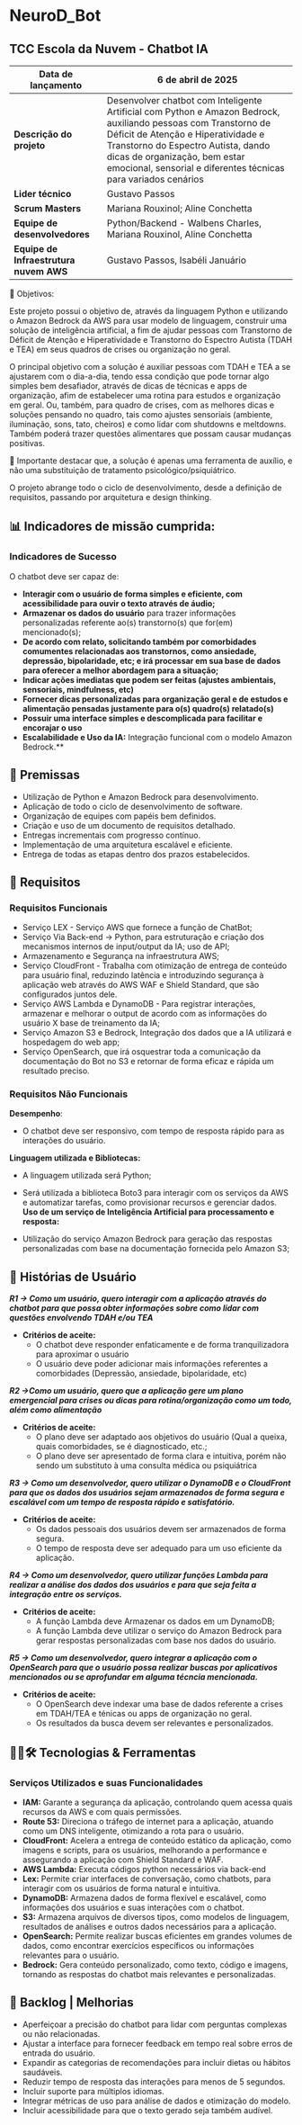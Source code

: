 # NeuroD_Bot
## TCC Escola da Nuvem - Chatbot IA

| **Data de lançamento** | 6 de abril de 2025  | 
|--------|------------|
| **Descrição do projeto** | Desenvolver chatbot com Inteligente Artificial com Python e Amazon Bedrock, auxiliando pessoas com Transtorno de Déficit de Atenção e Hiperatividade e Transtorno do Espectro Autista, dando dicas de organização, bem estar emocional, sensorial e diferentes técnicas para variados cenários   | 
| **Lider técnico** | Gustavo Passos |
| **Scrum Masters** | Mariana Rouxinol; Aline Conchetta |
| **Equipe de desenvolvedores** | Python/Backend - Walbens Charles, Mariana Rouxinol, Aline Conchetta | 
| **Equipe de Infraestrutura nuvem AWS** | Gustavo Passos, Isabéli Januário |


🎯 Objetivos:

Este projeto possui o objetivo de, através da linguagem Python e utilizando o Amazon Bedrock da AWS para usar modelo de linguagem, construir uma solução de inteligência artificial, a fim de ajudar pessoas com Transtorno de Déficit de Atenção e Hiperatividade e Transtorno do Espectro Autista (TDAH e TEA) em seus quadros de crises ou organização no geral.

O principal objetivo com a solução é auxiliar pessoas com TDAH e TEA a se ajustarem com o dia-a-dia, tendo essa condição que pode tornar algo simples bem desafiador, através de dicas de técnicas e apps de organização, afim de estabelecer uma rotina para estudos e organização em geral. Ou, também, para quadro de crises, com as melhores dicas e soluções pensando no quadro, tais como ajustes sensoriais (ambiente, iluminação, sons, tato, cheiros) e como lidar com shutdowns e meltdowns. Também poderá trazer questões alimentares que possam causar mudanças positivas.

📌 Importante destacar que, a solução é apenas uma ferramenta de auxílio, e não uma substituição de tratamento psicológico/psiquiátrico.

O projeto abrange todo o ciclo de desenvolvimento, desde a definição de requisitos, passando por arquitetura e design thinking.

## 📊 Indicadores de missão cumprida:

### **Indicadores de Sucesso**

O chatbot deve ser capaz de:

- **Interagir com o usuário de forma simples e eficiente, com acessibilidade para ouvir o texto através de áudio;**
- **Armazenar os dados do usuário** para trazer informações personalizadas referente ao(s) transtorno(s) que for(em) mencionado(s);
- **De acordo com relato, solicitando também por comorbidades comumentes relacionadas aos transtornos, como ansiedade, depressão, bipolaridade, etc; e irá processar em sua base de dados para oferecer a melhor abordagem para a situação;**
- **Indicar ações imediatas que podem ser feitas (ajustes ambientais, sensoriais, mindfulness, etc)**
- **Fornecer dicas personalizadas para organização geral e de estudos e alimentação pensadas justamente para o(s) quadro(s) relatado(s)**
- **Possuir uma interface simples e descomplicada para facilitar e encorajar o uso** 
- **Escalabilidade e Uso da IA:** Integração funcional com o modelo Amazon Bedrock.**

 ## 📜 Premissas

- Utilização de Python e Amazon Bedrock para desenvolvimento.
- Aplicação de todo o ciclo de desenvolvimento de software.
- Organização de equipes com papéis bem definidos.
- Criação e uso de um documento de requisitos detalhado.
- Entregas incrementais com progresso contínuo.
- Implementação de uma arquitetura escalável e eficiente.
- Entrega de todas as etapas dentro dos prazos estabelecidos.

## 📑 Requisitos

### **Requisitos Funcionais**

- Serviço LEX - Serviço AWS que fornece a função de ChatBot;
- Serviço Via Back-end → Python, para estruturação e criação dos mecanismos internos de input/output da IA; uso de API; 
- Armazenamento e Segurança na infraestrutura AWS;
- Serviço CloudFront - Trabalha com otimização de entrega de conteúdo para usuário final, reduzindo latência e introduzindo segurança à aplicação web através do AWS WAF e Shield Standard, que são configurados juntos dele.
- Serviço AWS Lambda e DynamoDB - Para registrar interações, armazenar e melhorar o output de acordo com as informações do usuário X base de treinamento da IA;
- Serviço Amazon S3 e Bedrock, Integração dos dados que a IA utilizará e hospedagem do web app;
- Serviço OpenSearch, que irá osquestrar toda a comunicação da documentação do Bot no S3 e retornar de forma eficaz e rápida um resultado preciso.


### **Requisitos Não Funcionais**

**Desempenho**:

- O chatbot deve ser responsivo, com tempo de resposta rápido para as interações do usuário.

**Linguagem utilizada e Bibliotecas:**

- A linguagem utilizada será Python;
- Será utilizada a biblioteca Boto3 para interagir com os serviços da AWS e automatizar tarefas, como provisionar recursos e gerenciar dados. 
**Uso de um serviço de Inteligência Artificial para processamento e resposta:**

- Utilização do serviço Amazon Bedrock para geração das respostas personalizadas com base na documentação fornecida pelo Amazon S3;

## 📖 Histórias de Usuário

***R1 → Como um usuário, quero interagir com a aplicação através do chatbot para que possa obter informações sobre como lidar com questões envolvendo TDAH e/ou TEA***

- **Critérios de aceite:**
    - O chatbot deve responder enfaticamente e de forma tranquilizadora para aproximar o usuário
    - O usuário deve poder adicionar mais informações referentes a comorbidades (Depressão, ansiedade, bipolaridade, etc)

***R2 →Como um usuário, quero que a aplicação gere um plano emergencial para crises ou dicas para rotina/organização como um todo, além como alimentação***

- **Critérios de aceite:**
    - O plano deve ser adaptado aos objetivos do usuário (Qual a queixa, quais comorbidades, se é diagnosticado, etc.;
    - O plano deve ser apresentado de forma clara e intuitiva, porém não sendo um substituto à uma consulta médica ou psiquiátrica 
    

***R3 → Como um desenvolvedor, quero utilizar o DynamoDB e o CloudFront para que os dados dos usuários sejam armazenados de forma segura e escalável com um tempo de resposta rápido e satisfatório.***

- **Critérios de aceite:**
    - Os dados pessoais dos usuários devem ser armazenados de forma segura.
    - O tempo de resposta deve ser adequado para um uso eficiente da aplicação.

***R4 → Como um desenvolvedor, quero utilizar funções Lambda para realizar a análise dos dados dos usuários e para que seja feita a integração entre os serviços.***

- **Critérios de aceite:**
    - A função Lambda deve Armazenar os dados em um DynamoDB;
    - A  função Lambda deve utilizar o serviço do Amazon Bedrock para gerar respostas personalizadas com base nos dados do usuário.

***R5 → Como um desenvolvedor, quero integrar a aplicação com o OpenSearch para que o usuário possa realizar buscas por aplicativos mencionados ou se aprofundar em alguma técncia mencionada.***

- **Critérios de aceite:**
    - O OpenSearch deve indexar uma base de dados referente a crises em TDAH/TEA e ténicas ou apps de organização no geral.
    - Os resultados da busca devem ser relevantes e personalizados.

## 🧑‍💻🛠️ Tecnologias & Ferramentas

### Serviços Utilizados e suas Funcionalidades

- **IAM:** Garante a segurança da aplicação, controlando quem acessa quais recursos da AWS e com quais permissões.
- **Route 53:** Direciona o tráfego de internet para a aplicação, atuando como um DNS inteligente, otimizando a rota para o usuário.
- **CloudFront:** Acelera a entrega de conteúdo estático da aplicação, como imagens e scripts, para os usuários, melhorando a performance e assegurando a aplicação com Shield Standard e WAF.
- **AWS Lambda:** Executa códigos python necessários via back-end 
- **Lex:** Permite criar interfaces de conversação, como chatbots, para interagir com os usuários de forma natural e intuitiva.
- **DynamoDB:** Armazena dados de forma flexível e escalável, como informações dos usuários e suas interações com o chatbot.
- **S3:** Armazena arquivos de diversos tipos, como modelos de linguagem, resultados de análises e outros dados necessários para a aplicação.
- **OpenSearch:** Permite realizar buscas eficientes em grandes volumes de dados, como encontrar exercícios específicos ou informações relevantes para o usuário.
- **Bedrock:** Gera conteúdo personalizado, como texto, código e imagens, tornando as respostas do chatbot mais relevantes e personalizadas.

## 📌 Backlog | Melhorias

- Aperfeiçoar a precisão do chatbot para lidar com perguntas complexas ou não relacionadas.
- Ajustar a interface para fornecer feedback em tempo real sobre erros de entrada do usuário.
- Expandir as categorias de recomendações para incluir dietas ou hábitos saudáveis.
- Reduzir tempo de resposta das interações para menos de 5 segundos.
- Incluir suporte para múltiplos idiomas.
- Integrar métricas de uso para análise de dados e otimização do modelo.
- Incluir acessibilidade para que o texto gerado seja também audível.

